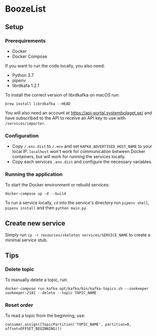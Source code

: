# BoozeList

## Setup

### Prerequirements

- Docker
- Docker Compose

If you want to run the code locally, you also need:

- Python 3.7
- pipenv
- librdkafa 1.2.1

To install the correct version of librdkafka on macOS run:

```
brew install librdkafka --HEAD
```

You will also need an account at https://api-portal.systembolaget.se/
and have subscribed to the API to receive an API key to use with `/services/importer`.

### Configuration

- Copy `/.env.dist` to `/.env` and set `KAFKA_ADVERTISED_HOST_NAME` to your local IP.
`localhost` won't work for communication between Docker containers, but will work for running the services locally.
- Copy each services `.env.dist` and configure the necessary variables.

### Running the application

To start the Docker environment or rebuild services:

```
docker-compose up -d --build
```

To run a service locally, `cd` into the service's directory run `pipenv shell`, `pipenv install`
and then `python main.py`.

## Create new service

Simply run `cp -r resources/skeleton services/SERVICE_NAME` to create a minimal service stub.

## Tips

### Delete topic

To manually delete a topic, run:

```
docker-compose run kafka opt/kafka/bin/kafka-topics.sh --zookeeper zookeeper:2181 --delete --topic TOPIC_NAME
```

### Reset order

To read a topic from the beginning, use:

```
consumer.assign([TopicPartition('TOPIC_NAME', partition=0, offset=OFFSET_BEGINNING)])
```
